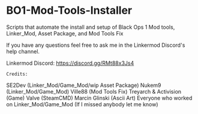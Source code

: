 # BO1-Mod-Tools-Installer
Scripts that automate the install and setup of Black Ops 1 Mod tools, Linker_Mod, Asset Package, and Mod Tools Fix

If you have any questions feel free to ask me in the Linkermod Discord's help channel.

Linkermod Discord:
https://discord.gg/RMt88x3Js4

	Credits:
SE2Dev (Linker_Mod/Game_Mod/wip Asset Package)
Nukem9 (Linker_Mod/Game_Mod)
Ville88 (Mod Tools Fix)
Treyarch & Activision (Game)
Valve (SteamCMD)
Marcin Glinski (Ascii Art)
Everyone who worked on Linker_Mod/Game_Mod
(If I missed anybody let me know)
